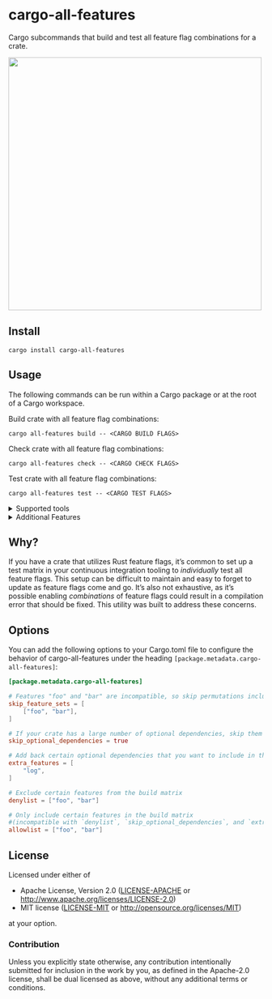 # cargo-all-features

Cargo subcommands that build and test all feature flag combinations for a crate.

<img src=https://i.imgur.com/OVBRtEC.png width=500>

## Install

```
cargo install cargo-all-features
```

## Usage

The following commands can be run within a Cargo package or at the root of a Cargo workspace.

Build crate with all feature flag combinations:

```
cargo all-features build -- <CARGO BUILD FLAGS>
```

Check crate with all feature flag combinations:

```
cargo all-features check -- <CARGO CHECK FLAGS>
```

Test crate with all feature flag combinations:

```
cargo all-features test -- <CARGO TEST FLAGS>
```

<details>
    <summary markdown="title"><bold>Supported tools</bold></summary>

- First party
    - [`cargo test`](https://doc.rust-lang.org/cargo/commands/cargo-test.html) cargos integrated testing tool
    - [`cargo check`](https://doc.rust-lang.org/cargo/commands/cargo-check.html) cargos integrated checking tool
    - [`cargo build`](https://doc.rust-lang.org/cargo/commands/cargo-build.html) cargos integrated build tool
    - `cargo bench` [Used by cargos benching feature](https://doc.rust-lang.org/cargo/commands/cargo-bench.html) or crates like [citerion](https://github.com/bheisler/criterion.rs)
- Additional RustUp components
    - [`cargo miri test`](https://github.com/rust-lang/miri) for testing using miri -> _rustup component `miri` is needed_
- Cargo plugins
    - [`cargo udeps`](https://github.com/est31/cargo-udeps) to analyze for unused dependencies -> _cargo plugin `cargo-udeps` is needed_
    - [`cargo tarpaulin`](https://github.com/xd009642/tarpaulin) to analyze for unused dependencies -> _cargo plugin `cargo-tarpaulin` is needed_
    - [`cargo nextest`](https://nexte.st/) the next generation test runner for cargo -> _cargo plugin `cargo-nextest` is needed_

> for more information run `cargo all-features --help`
</details>

<details>
    <summary markdown="span">Additional Features</summary>

### Chunking

If certain projects, features might add up and CI jobs can take longer. In order to shrink wall time of your builds you can specify `--chunks` (the total amount of junks to split into _[1..]_) and `--chunk` (the chunk nr of the one executed command _\[1..\<CHUNKS\>\]_) per execution.

I.e. in github you can use a job matrix:

```yaml
name: CI

on: [pull_request]

jobs:
  build:
    runs-on: ubuntu-latest
    strategy:
      matrix:
        chunk: [1,2,3,4]
        chunks: 4
    steps:
    - uses: actions/checkout@v2
    - name: Install stable toolchain
        uses: actions-rs/toolchain@v1
        with:
          profile: minimal
          toolchain: stable
          override: true
     - name: Install cargo-all-features
        uses: actions-rs/cargo@v1
        with:
          command: install
          args: cargo-all-features --version 1.8.0
    - name: Build all features for release
      run: cargo all-features build --chunks  ${{matrix.chunks}} --chunk  ${{matrix.chunk}} -- --release
```

### Dry run & Verbosity

You are not sure if you configured something correct but don't have the time to wait for all tests or builds? Use `--dry-run`, it will skip all command execution.

If you are not sure if the correct command are executed use `--verbose`

### RustUp toolchain

Don't mind to use `+<toolchain>` or any other combination of rustups toolchain selection. `cargo-all-features` will pick up on the active toolchain and use it.

> for more information run `cargo all-features --help`

### Cross
> If you never heard of [cross](https://github.com/cross-rs/cross), an almost zero setup cross compilation cli setup

While there is no way to directly know if you are calling this cargo subcommand from cross, there is a `--target-command` flag which can be set to `cross` which will forward the feature flags to `cross` instead of `cargo`
</details>

## Why?

If you have a crate that utilizes Rust feature flags, it’s common to set up a test matrix in your continuous integration tooling to _individually_ test all feature flags. This setup can be difficult to maintain and easy to forget to update as feature flags come and go. It’s also not exhaustive, as it’s possible enabling _combinations_ of feature flags could result in a compilation error that should be fixed. This utility was built to address these concerns.

## Options

You can add the following options to your Cargo.toml file to configure the behavior of cargo-all-features under the heading `[package.metadata.cargo-all-features]`:

```toml
[package.metadata.cargo-all-features]

# Features "foo" and "bar" are incompatible, so skip permutations including them
skip_feature_sets = [
    ["foo", "bar"],
]

# If your crate has a large number of optional dependencies, skip them for speed
skip_optional_dependencies = true

# Add back certain optional dependencies that you want to include in the permutations
extra_features = [
    "log",
]

# Exclude certain features from the build matrix
denylist = ["foo", "bar"]

# Only include certain features in the build matrix
#(incompatible with `denylist`, `skip_optional_dependencies`, and `extra_features`)
allowlist = ["foo", "bar"]
```

## License

Licensed under either of

- Apache License, Version 2.0 ([LICENSE-APACHE](LICENSE-APACHE) or http://www.apache.org/licenses/LICENSE-2.0)
- MIT license ([LICENSE-MIT](LICENSE-MIT) or http://opensource.org/licenses/MIT)

at your option.

### Contribution

Unless you explicitly state otherwise, any contribution intentionally submitted for inclusion in the work by you, as defined in the Apache-2.0 license, shall be dual licensed as above, without any additional terms or conditions.
